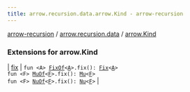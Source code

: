 ```yaml
---
title: arrow.recursion.data.arrow.Kind - arrow-recursion
---
```


[arrow-recursion](../../index.html) / [arrow.recursion.data](../index.html) / [arrow.Kind](./index.html)

### Extensions for arrow.Kind

| [fix](fix.html) | `fun <A> `[`FixOf`](../-fix-of.html)`<`[`A`](fix.html#A)`>.fix(): `[`Fix`](../-fix/index.html)`<`[`A`](fix.html#A)`>`<br>`fun <F> `[`MuOf`](../-mu-of.html)`<`[`F`](fix.html#F)`>.fix(): `[`Mu`](../-mu/index.html)`<`[`F`](fix.html#F)`>`<br>`fun <F> `[`NuOf`](../-nu-of.html)`<`[`F`](fix.html#F)`>.fix(): `[`Nu`](../-nu/index.html)`<`[`F`](fix.html#F)`>` |

